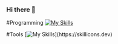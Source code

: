 ### Hi there 👋

#Programming
[![My Skills](https://skillicons.dev/icons?i=py,java,c,js,react,html,css)](https://skillicons.dev)


#Tools
[![My Skills](https://skillicons.dev/icons?i=github,git,neovim,idea,vscode,)](https://skillicons.dev)

